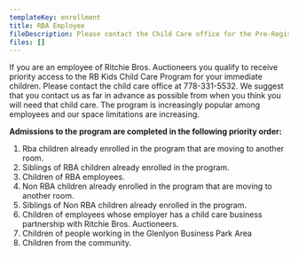 ```yaml
---
templateKey: enrollment
title: RBA Employee
fileDescription: Please contact the Child Care office for the Pre-Registration information.
files: []
---
```

If you are an employee of Ritchie Bros. Auctioneers you qualify to receive priority access to the RB Kids Child Care Program for your immediate children. Please contact the child care office at 778-331-5532. We suggest that you contact us as far in advance as possible from when you think you will need that child care. The program is increasingly popular among employees and our space limitations are increasing.

**Admissions to the program are completed in the following priority order:**

1. Rba children already enrolled in the program that are moving to another room.
2. Siblings of RBA children already enrolled in the program.
3. Children of RBA employees.
4. Non RBA children already enrolled in the program that are moving to another room.
5. Siblings of Non RBA children already enrolled in the program.
6. Children of employees whose employer has a child care business partnership with Ritchie Bros. Auctioneers.
7. Children of people working in the Glenlyon Business Park Area
8. Children from the community.
